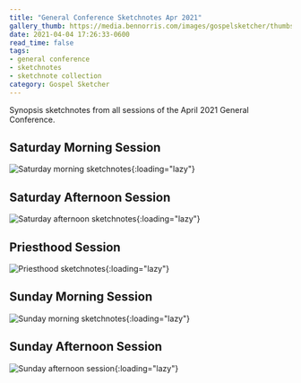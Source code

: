 ```yaml
---
title: "General Conference Sketchnotes Apr 2021"
gallery_thumb: https://media.bennorris.com/images/gospelsketcher/thumbs/apr-21-1-sat-am.jpg
date: 2021-04-04 17:26:33-0600
read_time: false
tags:
- general conference
- sketchnotes
- sketchnote collection
category: Gospel Sketcher
---
```


Synopsis sketchnotes from all sessions of the April 2021 General Conference.

## Saturday Morning Session

![Saturday morning sketchnotes](https://media.bennorris.com/images/gospelsketcher/general-conference/apr-2021/apr-21-1-sat-am.jpg){:loading="lazy"}

## Saturday Afternoon Session

![Saturday afternoon sketchnotes](https://media.bennorris.com/images/gospelsketcher/general-conference/apr-2021/apr-21-2-sat-pm.jpg){:loading="lazy"}

## Priesthood Session

![Priesthood sketchnotes](https://media.bennorris.com/images/gospelsketcher/general-conference/apr-2021/apr-21-3-priesthood.jpg){:loading="lazy"}

## Sunday Morning Session

![Sunday morning sketchnotes](https://media.bennorris.com/images/gospelsketcher/general-conference/apr-2021/apr-21-4-sun-am.jpg){:loading="lazy"}

## Sunday Afternoon Session

![Sunday afternoon session](https://media.bennorris.com/images/gospelsketcher/general-conference/apr-2021/apr-21-5-sun-pm.jpg){:loading="lazy"}
